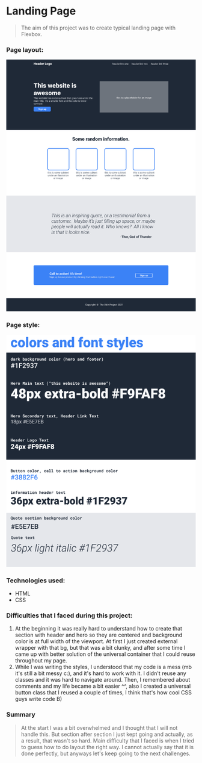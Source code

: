 # Landing Page

> The aim of this project was to create typical landing page with Flexbox.

### Page layout:

![Layout](./img/design/layout.png)

### Page style:

![Layout](./img/design/fonts&colors.png)

### Technologies used:

- HTML
- CSS

### Difficulties that I faced during this project:

1. At the beginning it was really hard to understand how to create that section with header and hero so they are centered and background color is at full width of the viewport. At first I just created external wrapper with that bg, but that was a bit clunky, and after some time I came up with better solution of the universal container that I could reuse throughout my page.
2. While I was writing the styles, I understood that my code is a mess (mb it's still a bit messy c:), and it's hard to work with it. I didn't reuse any classes and it was hard to navigate around. Then, I remembered about comments and my life became a bit easier ^^, also I created a universal button class that I reused a couple of times, I think that's how cool CSS guys write code B)

### Summary

> At the start I was a bit overwhelmed and I thought that I will not handle this. But section after section I just kept going and actually, as a result, that wasn't so hard. Main difficulty that I faced is when I tried to guess how to do layout the right way. I cannot actually say that it is done perfectly, but anyways let's keep going to the next challenges.
